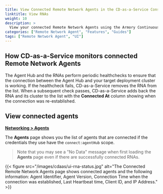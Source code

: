 ```yaml
---
title: View Connected Remote Network Agents in the CD-as-a-Service Console
linktitle: View RNAs
weight: 10
description: >
  View your connected Remote Network Agents using the Armory Continuous Deployment-as-a-Service Console.
categories: ["Remote Network Agent", "Features", "Guides"]
tags: ["Remote Network Agent", "UI"]
---
```


## How CD-as-a-Service monitors connected Remote Network Agents

The Agent Hub and the RNAs perform periodic healthchecks to ensure that the connection between the Agent Hub and your target deployment cluster is working. If the healthcheck fails, CD-as-a-Service removes the RNA from the list. When a subsequent check passes, CD-as-a-Service adds back the RNA and its cluster to the list with the **Connected At** column showing when the connection was re-established.

## View connected agents

[**Networking > Agents**](https://console.cloud.armory.io/configuration/agents)

The **Agents** page shows you the list of agents that are connected if the credentials they use have the `connect:agentHub` scope.

> Note that you may see a "No Data" message when first loading the **Agents** page even if there are successfully connected RNAs.

{{< figure src="/images/cdaas/ui-rna-status.jpg" alt="The Connected Remote Network Agents page shows connected agents and the following information: Agent Identifier, Agent Version, Connection Time when the connection was established, Last Heartbeat time, Client ID, and IP Address." >}}

